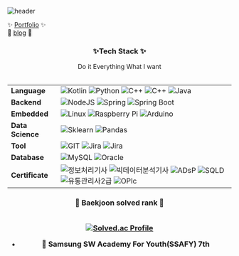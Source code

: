
![header](https://capsule-render.vercel.app/api?type=cylinder&color=auto&height=200&section=header&text=Logistics%20Dev&fontSize=90)


✨ [Portfolio](https://coordinated-frame-c37.notion.site/Portfolio-Backend-50ca60d3a2f1483285c9515201d7e2a9) ✨
<br>
🌱 [blog](https://positiv-log.tistory.com/) 🌱


<h3 align="center"> ✨Tech Stack ✨</h3>
<p align="center">
Do it Everything What I want <br><br>

|||
|---|---------|
|**Language**|![Kotlin](https://img.shields.io/badge/-Kotlin-3776AB?&logo=kotlin&logoColor=white) ![Python](https://img.shields.io/badge/-Python-3776AB?&logo=python&logoColor=white)  ![C++](https://img.shields.io/badge/C++-blue.svg?style=flat&logo=c%2B%2B) ![C++](https://img.shields.io/badge/C-blue.svg?style=flat&logo=c%2B%2B) ![Java](https://img.shields.io/badge/-Java-3776AB?&logo=OpenJDK&logoColor=white)
|**Backend**| ![NodeJS](https://img.shields.io/badge/-NodeJS-339933?&logo=Node.js&logoColor=white) ![Spring](https://img.shields.io/badge/-Spring-6DB33F?&logo=Spring&logoColor=white) ![Spring Boot](https://img.shields.io/badge/-SpringBoot-6DB33F?&logo=Spring-Boot&logoColor=white)
|**Embedded**| ![Linux](https://img.shields.io/badge/-Linux-333333?&logo=Linux&logoColor=white) ![Raspberry Pi](https://img.shields.io/badge/-RaspberryPi-A22846?&logo=Raspberry-pi&logoColor=white) ![Arduino ](https://img.shields.io/badge/-Arduino-00979D?&logo=Arduino&logoColor=white)
|**Data Science**|  ![Sklearn](https://img.shields.io/badge/-Scikit_learn-F7931E?&logo=scikit-learn&logoColor=white)  ![Pandas](https://img.shields.io/badge/-Pandas-150458?&logo=pandas&logoColor=white)
|**Tool**| ![GIT](https://img.shields.io/badge/-GIT-F05032?&logo=GIT&logoColor=white) ![Jira](https://img.shields.io/badge/-Jira-0052CC?&logo=Jira&logoColor=white)  ![Jira](https://img.shields.io/badge/-Jenkins-FF6F00C?&logo=Jenkins&logoColor=white)
|**Database**| ![MySQL](https://img.shields.io/badge/-MySQL-4479A1?&logo=MySQL&logoColor=white) ![Oracle](https://img.shields.io/badge/-Oracle-4479A1?&logo=Oracle&logoColor=white) 
|**Certificate**| ![정보처리기사](https://img.shields.io/badge/-정보처리기사-363636)   ![빅데이터분석기사](https://img.shields.io/badge/-빅데이터분석기사-363636) ![ADsP](https://img.shields.io/badge/-ADsP-363636) ![SQLD](https://img.shields.io/badge/-SQLD-363636)  ![유통관리사2급](https://img.shields.io/badge/-유통관리사2급-363636)   ![OPIc](https://img.shields.io/badge/-OPIc_IH-363636)

<h3 align=center> 🏅 Baekjoon solved rank 🏅 <br /><br />
 
 
[![Solved.ac Profile](http://mazassumnida.wtf/api/v2/generate_badge?boj=milkymhun)](https://solved.ac/milkymhun)
 


- 🔭 Samsung SW Academy For Youth(SSAFY) 7th
